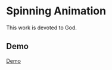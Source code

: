 # Spinning Animation

This work is devoted to God.

## Demo

[Demo](https://sanjosolutions.github.io/spinning-animation/)
